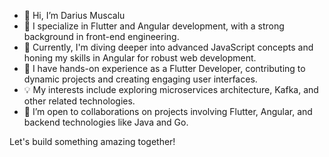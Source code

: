 - 👋 Hi, I’m Darius Muscalu
- 👀 I specialize in Flutter and Angular development, with a strong background in front-end engineering.
- 🌱 Currently, I'm diving deeper into advanced JavaScript concepts and honing my skills in Angular for robust web development.
- 💼 I have hands-on experience as a Flutter Developer, contributing to dynamic projects and creating engaging user interfaces.
- 💡 My interests include exploring microservices architecture, Kafka, and other related technologies.
- 💞️ I’m open to collaborations on projects involving Flutter, Angular, and backend technologies like Java and Go.

Let's build something amazing together!
